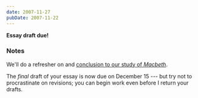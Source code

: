 ```yaml
---
date: 2007-11-27
pubDate: 2007-11-22
---
```


**Essay draft due!**

### Notes

We'll do a refresher on and [conclusion to our study of <cite>Macbeth</cite>](/notes/macbeth).

The *final* draft of your essay is now due on December 15 --- but try not to procrastinate on revisions; you can begin work even before I return your drafts.
